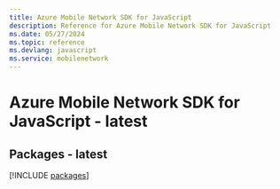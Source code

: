 ```yaml
---
title: Azure Mobile Network SDK for JavaScript
description: Reference for Azure Mobile Network SDK for JavaScript
ms.date: 05/27/2024
ms.topic: reference
ms.devlang: javascript
ms.service: mobilenetwork
---
```

# Azure Mobile Network SDK for JavaScript - latest
## Packages - latest
[!INCLUDE [packages](mobile-network-index.md)]
